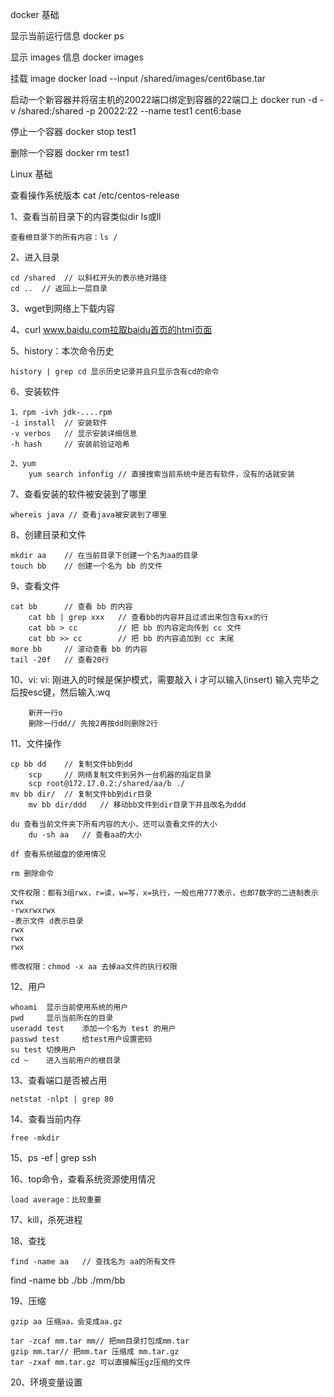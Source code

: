 docker 基础

显示当前运行信息
docker ps

显示 images 信息
docker images

挂载 image
docker load --input /shared/images/cent6base.tar

启动一个新容器并将宿主机的20022端口绑定到容器的22端口上
docker run -d -v /shared:/shared -p 20022:22 --name test1 cent6:base

停止一个容器
docker stop test1

删除一个容器
docker rm test1










Linux 基础

查看操作系统版本
cat /etc/centos-release

1、查看当前目录下的内容类似dir
ls或ll

	查看根目录下的所有内容：ls /
	
2、进入目录

	cd /shared	// 以斜杠开头的表示绝对路径
	cd ..  // 返回上一层目录
	
3、wget到网络上下载内容

4、curl www.baidu.com拉取baidu首页的html页面

5、history：本次命令历史

	history | grep cd 显示历史记录并且只显示含有cd的命令
	
6、安装软件

	1、rpm -ivh jdk-....rpm
	-i install	// 安装软件
	-v verbos	// 显示安装详细信息
	-h hash		// 安装前验证哈希
	
	2、yum
		yum search infonfig	// 直接搜索当前系统中是否有软件，没有的话就安装
	
7、查看安装的软件被安装到了哪里

	whereis java // 查看java被安装到了哪里
	
8、创建目录和文件

	mkdir aa	// 在当前目录下创建一个名为aa的目录
	touch bb	// 创建一个名为 bb 的文件
	
9、查看文件

	cat bb		// 查看 bb 的内容
		cat bb | grep xxx	// 查看bb的内容并且过滤出来包含有xx的行
		cat bb > cc			// 把 bb 的内容定向传到 cc 文件
		cat bb >> cc 		// 把 bb 的内容追加到 cc 末尾
	more bb 	// 滚动查看 bb 的内容
	tail -20f	// 查看20行
	
10、vi: 
	vi: 刚进入的时候是保护模式，需要敲入 i 才可以输入(insert)
		输入完毕之后按esc键，然后输入:wq
		
		新开一行o
		删除一行dd// 先按2再按dd则删除2行
		
11、文件操作

	cp bb dd	// 复制文件bb到dd
		scp		// 网络复制文件到另外一台机器的指定目录
		scp root@172.17.0.2:/shared/aa/b ./
	mv bb dir/	// 复制文件bb到dir目录
		mv bb dir/ddd	// 移动bb文件到dir目录下并且改名为ddd
	
	du 查看当前文件夹下所有内容的大小，还可以查看文件的大小
		du -sh aa	// 查看aa的大小
		
	df 查看系统磁盘的使用情况
	
	rm 删除命令
	
	文件权限：都有3组rwx，r=读，w=写，x=执行，一般也用777表示，也即7数字的二进制表示rwx
	-rwxrwxrwx
	-表示文件 d表示目录
	rwx	
	rwx
	rwx
	
	修改权限：chmod -x aa 去掉aa文件的执行权限
	
12、用户

	whoami	显示当前使用系统的用户
	pwd		显示当前所在的目录
	useradd test	添加一个名为 test 的用户
	passwd test		给test用户设置密码
	su test	切换用户
	cd ~	进入当前用户的根目录
	
13、查看端口是否被占用

	netstat -nlpt | grep 80
	
14、查看当前内存
	
	free -mkdir
	
15、ps -ef | grep ssh

16、top命令，查看系统资源使用情况

	load average：比较重要

17、kill，杀死进程

18、查找

	find -name aa	// 查找名为 aa的所有文件
find -name bb
./bb
./mm/bb

19、压缩

	gzip aa 压缩aa，会变成aa.gz
	
	tar -zcaf mm.tar mm// 把mm目录打包成mm.tar
	gzip mm.tar// 把mm.tar 压缩成 mm.tar.gz
	tar -zxaf mm.tar.gz 可以直接解压gz压缩的文件
	
20、环境变量设置	
